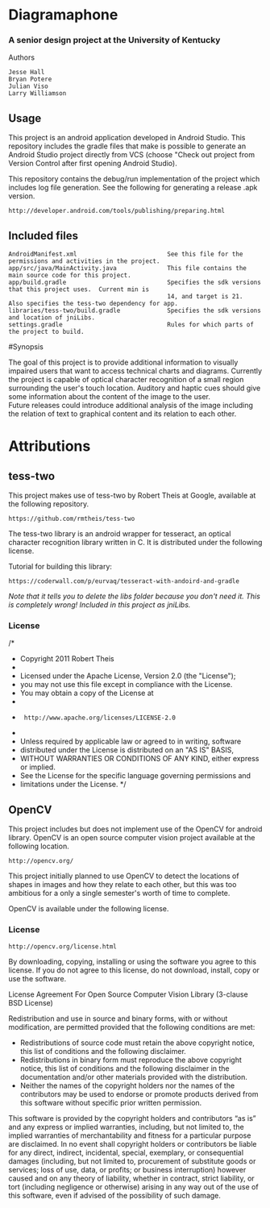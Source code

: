 # Diagramaphone
### A senior design project at the University of Kentucky

Authors

    Jesse Hall
    Bryan Potere
    Julian Viso
    Larry Williamson

## Usage
This project is an android application developed in Android Studio.  This repository includes the gradle files that make is possible to generate an Android Studio project directly from VCS (choose "Check out project from Version Control after first opening Android Studio).

This repository contains the debug/run implementation of the project which includes log file generation.  See the following for generating a release .apk version.

    http://developer.android.com/tools/publishing/preparing.html

## Included files

    AndroidManifest.xml                         See this file for the permissions and activities in the project.
    app/src/java/MainActivity.java              This file contains the main source code for this project.
    app/build.gradle                            Specifies the sdk versions that this project uses.  Current min is
                                                14, and target is 21.  Also specifies the tess-two dependency for app.
    libraries/tess-two/build.gradle             Specifies the sdk versions and location of jniLibs.
    settings.gradle                             Rules for which parts of the project to build.

#Synopsis

The goal of this project is to provide additional information to visually impaired users that want to access technical charts and diagrams.  Currently the project is capable of optical character recognition of a small region surrounding the user's touch location.  Auditory and haptic cues should give some information about the content of the image to the user.  
Future releases could introduce additional analysis of the image including the relation of text to graphical content and its relation to each other.    

# Attributions
## tess-two
This project makes use of tess-two by Robert Theis at Google, available at the following repository.

    https://github.com/rmtheis/tess-two
The tess-two library is an android wrapper for tesseract, an optical character recognition library written in C.  It is distributed under the following license.

Tutorial for building this library:

    https://coderwall.com/p/eurvaq/tesseract-with-andoird-and-gradle
*Note that it tells you to delete the libs folder because you don't need it.  This is completely wrong!  Included in this project as jniLibs.*

### License
/*
 * Copyright 2011 Robert Theis
 *
 * Licensed under the Apache License, Version 2.0 (the "License");
 * you may not use this file except in compliance with the License.
 * You may obtain a copy of the License at
 *
 *      http://www.apache.org/licenses/LICENSE-2.0
 *
 * Unless required by applicable law or agreed to in writing, software
 * distributed under the License is distributed on an "AS IS" BASIS,
 * WITHOUT WARRANTIES OR CONDITIONS OF ANY KIND, either express or implied.
 * See the License for the specific language governing permissions and
 * limitations under the License.
 */

## OpenCV
This project includes but does not implement use of the OpenCV for android library.  OpenCV is an open source computer vision project available at the following location.

    http://opencv.org/
    
This project initially planned to use OpenCV to detect the locations of shapes in images and how they relate to each other, but this was too ambitious for a only a single semester's worth of time to complete.

OpenCV is available under the following license.

### License

    http://opencv.org/license.html

By downloading, copying, installing or using the software you agree to this license.
If you do not agree to this license, do not download, install, copy or use the software.

License Agreement
For Open Source Computer Vision Library
(3-clause BSD License)

Redistribution and use in source and binary forms, with or without modification, are permitted provided that the following conditions are met:

* Redistributions of source code must retain the above copyright notice, this list of conditions and the following disclaimer.
* Redistributions in binary form must reproduce the above copyright notice, this list of conditions and the following disclaimer in the documentation and/or other materials provided with the distribution.
* Neither the names of the copyright holders nor the names of the contributors may be used to endorse or promote products derived from this software without specific prior written permission.

This software is provided by the copyright holders and contributors “as is” and any express or implied warranties, including, but not limited to, the implied warranties of merchantability and fitness for a particular purpose are disclaimed. In no event shall copyright holders or contributors be liable for any direct, indirect, incidental, special, exemplary, or consequential damages (including, but not limited to, procurement of substitute goods or services; loss of use, data, or profits; or business interruption) however caused and on any theory of liability, whether in contract, strict liability, or tort (including negligence or otherwise) arising in any way out of
the use of this software, even if advised of the possibility of such damage.
